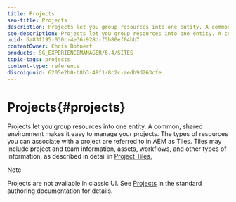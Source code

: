 ```yaml
---
title: Projects
seo-title: Projects
description: Projects let you group resources into one entity. A common, shared environment makes it easy to manage your projects.
seo-description: Projects let you group resources into one entity. A common, shared environment makes it easy to manage your projects.
uuid: 6a83f195-030c-4e36-928d-f5b80ef04bb7
contentOwner: Chris Bohnert
products: SG_EXPERIENCEMANAGER/6.4/SITES
topic-tags: projects
content-type: reference
discoiquuid: 6205e2b0-b8b3-49f1-8c2c-aedb9d263cfe
---
```


# Projects{#projects}

Projects let you group resources into one entity. A common, shared environment makes it easy to manage your projects. The types of resources you can associate with a project are referred to in AEM as Tiles. Tiles may include project and team information, assets, workflows, and other types of information, as described in detail in [Project Tiles.](#projecttiles)

>[!NOTE]
>
>Projects are not available in classic UI. See [Projects](/help/sites-authoring/projects.md) in the standard authoring documentation for details.


